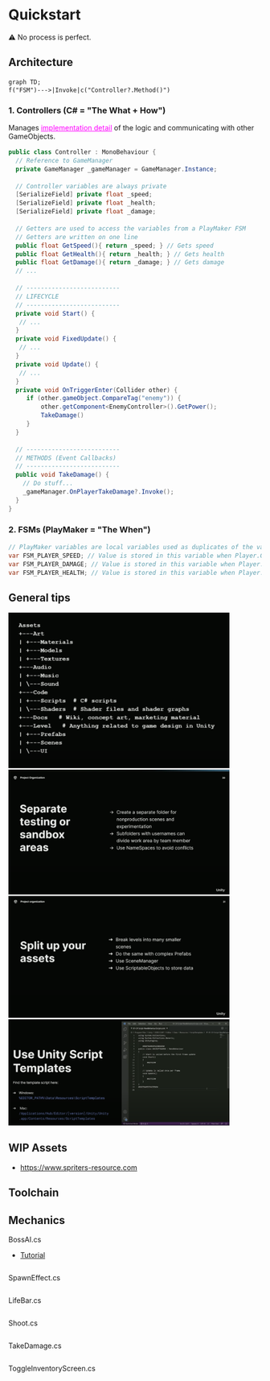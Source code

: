 # Quickstart

:warning: No process is perfect.

## Architecture
```mermaid
graph TD;
f("FSM")--->|Invoke|c("Controller?.Method()")
```

### 1. Controllers (C# = "The What + How")
Manages <u style="color: magenta;">implementation detail</u> of the logic and communicating with other GameObjects.
```cs
public class Controller : MonoBehaviour {
  // Reference to GameManager
  private GameManager _gameManager = GameManager.Instance;

  // Controller variables are always private
  [SerializeField] private float _speed;
  [SerializeField] private float _health;
  [SerializeField] private float _damage;

  // Getters are used to access the variables from a PlayMaker FSM
  // Getters are written on one line
  public float GetSpeed(){ return _speed; } // Gets speed
  public float GetHealth(){ return _health; } // Gets health
  public float GetDamage(){ return _damage; } // Gets damage
  // ...

  // --------------------------
  // LIFECYCLE
  // --------------------------
  private void Start() {
   // ...
  }
  private void FixedUpdate() {
   // ...
  }
  private void Update() {
   // ...
  }
  private void OnTriggerEnter(Collider other) {
     if (other.gameObject.CompareTag("enemy")) {
         other.getComponent<EnemyController>().GetPower();
         TakeDamage()
     }
  }

  // --------------------------
  // METHODS (Event Callbacks)
  // --------------------------
  public void TakeDamage() {
    // Do stuff...
    _gameManager.OnPlayerTakeDamage?.Invoke();
  }
}
```

### 2. FSMs (PlayMaker = "The When")
```cs
// PlayMaker variables are local variables used as duplicates of the variables in the Controller
var FSM_PLAYER_SPEED; // Value is stored in this variable when Player.GetSpeed() is Invoked
var FSM_PLAYER_DAMAGE; // Value is stored in this variable when Player.GetDamage() is Invoked
var FSM_PLAYER_HEALTH; // Value is stored in this variable when Player.GetHealth() is Invoked
```


## General tips
<img src="dir.png" width="440" />
<img src="01.png" width="440" />
<img src="02.png" width="440" />
<img src="03.png" width="440" />

## WIP Assets
+ https://www.spriters-resource.com

## Toolchain


## Mechanics
BossAI.cs
+ [Tutorial](https://www.youtube.com/watch?v=X7VwAGvAOIw)
```cs

```

SpawnEffect.cs
```cs

```

LifeBar.cs
```cs

```

Shoot.cs
```cs

```

TakeDamage.cs
```cs

```

ToggleInventoryScreen.cs
```cs

```
